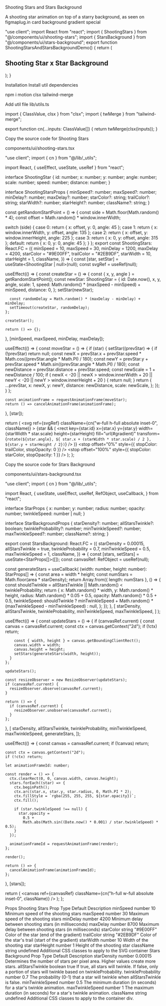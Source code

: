Shooting Stars and Stars Background

A shooting star animation on top of a starry background, as seen on figmaplug.in
card
background
gradient
special

"use client";
import React from "react";
import { ShootingStars } from "@/components/ui/shooting-stars";
import { StarsBackground } from "@/components/ui/stars-background";
export function ShootingStarsAndStarsBackgroundDemo() {
  return (
    <div className="h-[40rem] rounded-md bg-neutral-900 flex flex-col items-center justify-center relative w-full">
      <h2 className="relative flex-col md:flex-row z-10 text-3xl md:text-5xl md:leading-tight max-w-5xl mx-auto text-center tracking-tight font-medium bg-clip-text text-transparent bg-gradient-to-b from-neutral-800 via-white to-white flex items-center gap-2 md:gap-8">
        <span>Shooting Star</span>
        <span className="text-white text-lg font-thin">x</span>
        <span>Star Background</span>
      </h2>
      <ShootingStars />
      <StarsBackground />
    </div>
  );
}

Installation
Install util dependencies

npm i motion clsx tailwind-merge

Add util file
lib/utils.ts

import { ClassValue, clsx } from "clsx";
import { twMerge } from "tailwind-merge";
 
export function cn(...inputs: ClassValue[]) {
  return twMerge(clsx(inputs));
}

Copy the source code for Shooting Stars

components/ui/shooting-stars.tsx

"use client";
import { cn } from "@/lib/_utils";

import React, { useEffect, useState, useRef } from "react";
 
interface ShootingStar {
  id: number;
  x: number;
  y: number;
  angle: number;
  scale: number;
  speed: number;
  distance: number;
}
 
interface ShootingStarsProps {
  minSpeed?: number;
  maxSpeed?: number;
  minDelay?: number;
  maxDelay?: number;
  starColor?: string;
  trailColor?: string;
  starWidth?: number;
  starHeight?: number;
  className?: string;
}
 
const getRandomStartPoint = () => {
  const side = Math.floor(Math.random() * 4);
  const offset = Math.random() * window.innerWidth;
 
  switch (side) {
    case 0:
      return { x: offset, y: 0, angle: 45 };
    case 1:
      return { x: window.innerWidth, y: offset, angle: 135 };
    case 2:
      return { x: offset, y: window.innerHeight, angle: 225 };
    case 3:
      return { x: 0, y: offset, angle: 315 };
    default:
      return { x: 0, y: 0, angle: 45 };
  }
};
export const ShootingStars: React.FC<ShootingStarsProps> = ({
  minSpeed = 10,
  maxSpeed = 30,
  minDelay = 1200,
  maxDelay = 4200,
  starColor = "#9E00FF",
  trailColor = "#2EB9DF",
  starWidth = 10,
  starHeight = 1,
  className,
}) => {
  const [star, setStar] = useState<ShootingStar | null>(null);
  const svgRef = useRef<SVGSVGElement>(null);
 
  useEffect(() => {
    const createStar = () => {
      const { x, y, angle } = getRandomStartPoint();
      const newStar: ShootingStar = {
        id: Date.now(),
        x,
        y,
        angle,
        scale: 1,
        speed: Math.random() * (maxSpeed - minSpeed) + minSpeed,
        distance: 0,
      };
      setStar(newStar);
 
      const randomDelay = Math.random() * (maxDelay - minDelay) + minDelay;
      setTimeout(createStar, randomDelay);
    };
 
    createStar();
 
    return () => {};
  }, [minSpeed, maxSpeed, minDelay, maxDelay]);
 
  useEffect(() => {
    const moveStar = () => {
      if (star) {
        setStar((prevStar) => {
          if (!prevStar) return null;
          const newX =
            prevStar.x +
            prevStar.speed * Math.cos((prevStar.angle * Math.PI) / 180);
          const newY =
            prevStar.y +
            prevStar.speed * Math.sin((prevStar.angle * Math.PI) / 180);
          const newDistance = prevStar.distance + prevStar.speed;
          const newScale = 1 + newDistance / 100;
          if (
            newX < -20 ||
            newX > window.innerWidth + 20 ||
            newY < -20 ||
            newY > window.innerHeight + 20
          ) {
            return null;
          }
          return {
            ...prevStar,
            x: newX,
            y: newY,
            distance: newDistance,
            scale: newScale,
          };
        });
      }
    };
 
    const animationFrame = requestAnimationFrame(moveStar);
    return () => cancelAnimationFrame(animationFrame);
  }, [star]);
 
  return (
    <svg
      ref={svgRef}
      className={cn("w-full h-full absolute inset-0", className)}
    >
      {star && (
        <rect
          key={star.id}
          x={star.x}
          y={star.y}
          width={starWidth * star.scale}
          height={starHeight}
          fill="url(#gradient)"
          transform={`rotate(${star.angle}, ${
            star.x + (starWidth * star.scale) / 2
          }, ${star.y + starHeight / 2})`}
        />
      )}
      <defs>
        <linearGradient id="gradient" x1="0%" y1="0%" x2="100%" y2="100%">
          <stop offset="0%" style={{ stopColor: trailColor, stopOpacity: 0 }} />
          <stop
            offset="100%"
            style={{ stopColor: starColor, stopOpacity: 1 }}
          />
        </linearGradient>
      </defs>
    </svg>
  );
};

Copy the source code for Stars Background

components/ui/stars-background.tsx

"use client";
import { cn } from "@/lib/_utils";

import React, {
  useState,
  useEffect,
  useRef,
  RefObject,
  useCallback,
} from "react";
 
interface StarProps {
  x: number;
  y: number;
  radius: number;
  opacity: number;
  twinkleSpeed: number | null;
}
 
interface StarBackgroundProps {
  starDensity?: number;
  allStarsTwinkle?: boolean;
  twinkleProbability?: number;
  minTwinkleSpeed?: number;
  maxTwinkleSpeed?: number;
  className?: string;
}
 
export const StarsBackground: React.FC<StarBackgroundProps> = ({
  starDensity = 0.00015,
  allStarsTwinkle = true,
  twinkleProbability = 0.7,
  minTwinkleSpeed = 0.5,
  maxTwinkleSpeed = 1,
  className,
}) => {
  const [stars, setStars] = useState<StarProps[]>([]);
  const canvasRef: RefObject<HTMLCanvasElement> =
    useRef<HTMLCanvasElement>(null);
 
  const generateStars = useCallback(
    (width: number, height: number): StarProps[] => {
      const area = width * height;
      const numStars = Math.floor(area * starDensity);
      return Array.from({ length: numStars }, () => {
        const shouldTwinkle =
          allStarsTwinkle || Math.random() < twinkleProbability;
        return {
          x: Math.random() * width,
          y: Math.random() * height,
          radius: Math.random() * 0.05 + 0.5,
          opacity: Math.random() * 0.5 + 0.5,
          twinkleSpeed: shouldTwinkle
            ? minTwinkleSpeed +
              Math.random() * (maxTwinkleSpeed - minTwinkleSpeed)
            : null,
        };
      });
    },
    [
      starDensity,
      allStarsTwinkle,
      twinkleProbability,
      minTwinkleSpeed,
      maxTwinkleSpeed,
    ]
  );
 
  useEffect(() => {
    const updateStars = () => {
      if (canvasRef.current) {
        const canvas = canvasRef.current;
        const ctx = canvas.getContext("2d");
        if (!ctx) return;
 
        const { width, height } = canvas.getBoundingClientRect();
        canvas.width = width;
        canvas.height = height;
        setStars(generateStars(width, height));
      }
    };
 
    updateStars();
 
    const resizeObserver = new ResizeObserver(updateStars);
    if (canvasRef.current) {
      resizeObserver.observe(canvasRef.current);
    }
 
    return () => {
      if (canvasRef.current) {
        resizeObserver.unobserve(canvasRef.current);
      }
    };
  }, [
    starDensity,
    allStarsTwinkle,
    twinkleProbability,
    minTwinkleSpeed,
    maxTwinkleSpeed,
    generateStars,
  ]);
 
  useEffect(() => {
    const canvas = canvasRef.current;
    if (!canvas) return;
 
    const ctx = canvas.getContext("2d");
    if (!ctx) return;
 
    let animationFrameId: number;
 
    const render = () => {
      ctx.clearRect(0, 0, canvas.width, canvas.height);
      stars.forEach((star) => {
        ctx.beginPath();
        ctx.arc(star.x, star.y, star.radius, 0, Math.PI * 2);
        ctx.fillStyle = `rgba(255, 255, 255, ${star.opacity})`;
        ctx.fill();
 
        if (star.twinkleSpeed !== null) {
          star.opacity =
            0.5 +
            Math.abs(Math.sin((Date.now() * 0.001) / star.twinkleSpeed) * 0.5);
        }
      });
 
      animationFrameId = requestAnimationFrame(render);
    };
 
    render();
 
    return () => {
      cancelAnimationFrame(animationFrameId);
    };
  }, [stars]);
 
  return (
    <canvas
      ref={canvasRef}
      className={cn("h-full w-full absolute inset-0", className)}
    />
  );
};

Props
Shooting Stars
Prop	Type	Default	Description
minSpeed	number	10	Minimum speed of the shooting stars
maxSpeed	number	30	Maximum speed of the shooting stars
minDelay	number	4200	Minimum delay between shooting stars (in milliseconds)
maxDelay	number	8700	Maximum delay between shooting stars (in milliseconds)
starColor	string	"#9E00FF"	Color of the star (end of the gradient)
trailColor	string	"#2EB9DF"	Color of the star's trail (start of the gradient)
starWidth	number	10	Width of the shooting star
starHeight	number	1	Height of the shooting star
className	string	undefined	Additional CSS classes to apply to the SVG container
Stars Background
Prop	Type	Default	Description
starDensity	number	0.00015	Determines the number of stars per pixel area. Higher values create more stars.
allStarsTwinkle	boolean	true	If true, all stars will twinkle. If false, only a portion of stars will twinkle based on twinkleProbability.
twinkleProbability	number	0.7	The probability (0-1) that a star will twinkle when allStarsTwinkle is false.
minTwinkleSpeed	number	0.5	The minimum duration (in seconds) for a star's twinkle animation.
maxTwinkleSpeed	number	1	The maximum duration (in seconds) for a star's twinkle animation.
className	string	undefined	Additional CSS classes to apply to the container div.